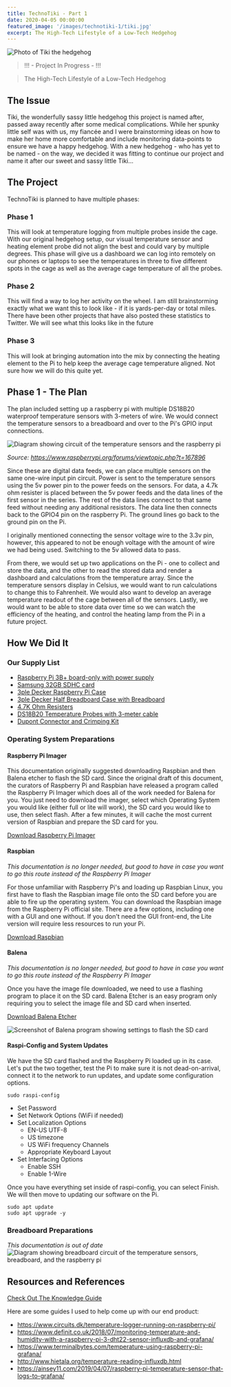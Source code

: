 ```yaml
---
title: TechnoTiki - Part 1
date: 2020-04-05 00:00:00
featured_image: '/images/technotiki-1/tiki.jpg'
excerpt: The High-Tech Lifestyle of a Low-Tech Hedgehog
---
```


![Photo of Tiki the hedgehog](/images/technotiki-1/tiki.jpg)

> !!! - Project In Progress - !!!

> The High-Tech Lifestyle of a Low-Tech Hedgehog

## The Issue
Tiki, the wonderfully sassy little hedgehog this project is named after, passed away recently after some medical complications. While her spunky little self was with us, my fiancée and I were brainstorming ideas on how to make her home more comfortable and include monitoring data-points to ensure we have a happy hedgehog. With a new hedgehog - who has yet to be named - on the way, we decided it was fitting to continue our project and name it after our sweet and sassy little Tiki...

## The Project

TechnoTiki is planned to have multiple phases:

### Phase 1 
This will look at temperature logging from multiple probes inside the cage. With our original hedgehog setup, our visual temperature sensor and heating element probe did not align the best and could vary by multiple degrees. This phase will give us a dashboard we can log into remotely on our phones or laptops to see the temperatures in three to five different spots in the cage as well as the average cage temperature of all the probes.
### Phase 2 
This will find a way to log her activity on the wheel. I am still brainstorming exactly what we want this to look like - if it is yards-per-day or total miles. There have been other projects that have also posted these statistics to Twitter. We will see what this looks like in the future

### Phase 3
This will look at bringing automation into the mix by connecting the heating element to the Pi to help keep the average cage temperature aligned. Not sure how we will do this quite yet.

## Phase 1 - The Plan

The plan included setting up a raspberry pi with multiple DS18B20 waterproof temperature sensors with 3-meters of wire. We would connect the temperature sensors to a breadboard and over to the Pi's GPIO input connections.

![Diagram showing circuit of the temperature sensors and the raspberry pi](/images/technotiki-1/sensor-diag.jpg)

*Source: <a href="https://www.raspberrypi.org/forums/viewtopic.php?t=167896">https://www.raspberrypi.org/forums/viewtopic.php?t=167896</a>*
 
 Since these are digital data feeds, we can place multiple sensors on the same one-wire input pin circuit. Power is sent to the temperature sensors using the 5v power pin to the power feeds on the sensors. For data, a 4.7k ohm resister is placed between the 5v power feeds and the data lines of the first sensor in the series. The rest of the data lines connect to that same feed without needing any additional resistors. The data line then connects back to the GPIO4 pin on the raspberry Pi. The ground lines go back to the ground pin on the Pi.

 I originally mentioned connecting the sensor voltage wire to the 3.3v pin, however, this appeared to not be enough voltage with the amount of wire we had being used. Switching to the 5v allowed data to pass.

 From there, we would set up two applications on the Pi - one to collect and store the data, and the other to read the stored data and render a dashboard and calculations from the temperature array. Since the temperature sensors display in Celsius, we would want to run calculations to change this to Fahrenheit. We would also want to develop an average temperature readout of the cage between all of the sensors. Lastly, we would want to be able to store data over time so we can watch the efficiency of the heating, and control the heating lamp from the Pi in a future project.

## How We Did It

### Our Supply List
- <a href="https://www.amazon.com/gp/product/B07BC6WH7V">Raspberry Pi 3B+ board-only with power supply</a>
- <a href="https://www.amazon.com/gp/product/B06XWN9Q99">Samsung 32GB SDHC card</a>
- <a href="https://www.amazon.com/gp/product/B076V1XN3Q">3ple Decker Raspberry Pi Case </a>
- <a href="https://www.amazon.com/gp/product/B075SYJYN8">3ple Decker Half Breadboard Case with Breadboard</a>
- <a href="https://www.amazon.com/gp/product/B07PTYVPK3">4.7K Ohm Resisters
- <a href="https://www.amazon.com/gp/product/B01JP9BQSG">DS18B20 Temperature Probes with 3-meter cable
- <a href="https://www.amazon.com/gp/product/B07GS1Z3M3">Dupont Connector and Crimping Kit </a>

### Operating System Preparations

#### Raspberry Pi Imager
This documentation originally suggested downloading Raspbian and then Balena etcher to flash the SD card. Since the original draft of this document, the curators of Raspberry Pi and Raspbian have released a program called the Raspberry Pi Imager which does all of the work needed for Balena for you. You just need to download the imager, select which Operating System you would like (either full or lite will work), the SD card you would like to use, then select flash. After a few minutes, it will cache the most current version of Raspbian and prepare the SD card for you.

<a href="https://www.raspberrypi.org/downloads/" class="button button--small">Download Raspberry Pi Imager</a>

#### Raspbian
*This documentation is no longer needed, but good to have in case you want to go this route instead of the Raspberry Pi Imager*

For those unfamiliar with Raspberry Pi's and loading up Raspbian Linux, you first have to flash the Raspbian image file onto the SD card before you are able to fire up the operating system. You can download the Raspbian image from the Raspberry Pi official site. There are a few options, including one with a GUI and one without. If you don't need the GUI front-end, the Lite version will require less resources to run your Pi.

<a href="https://www.raspberrypi.org/downloads/raspbian/" class="button button--small">Download Raspbian</a>

#### Balena
*This documentation is no longer needed, but good to have in case you want to go this route instead of the Raspberry Pi Imager*

Once you have the image file downloaded, we need to use a flashing program to place it on the SD card. Balena Etcher is an easy program only requiring you to select the image file and SD card when inserted.

<a href="https://www.balena.io/etcher/" class="button button--small">Download Balena Etcher</a>

![Screenshot of Balena program showing settings to flash the SD card](/images/technotiki-1/balena.PNG)

#### Raspi-Config and System Updates

We have the SD card flashed and the Raspberry Pi loaded up in its case. Let's put the two together, test the Pi to make sure it is not dead-on-arrival, connect it to the network to run updates, and update some configuration options.

~~~
sudo raspi-config
~~~
- Set Password
- Set Network Options (WiFi if needed)
- Set Localization Options
    * EN-US UTF-8
    * US timezone
    * US WiFi frequency Channels
    * Appropriate Keyboard Layout
- Set Interfacing Options
    * Enable SSH
    * Enable 1-Wire

Once you have everything set inside of raspi-config, you can select Finish. We will then move to updating our software on the Pi.

~~~
sudo apt update
sudo apt upgrade -y
~~~

### Breadboard Preparations
*This documentation is out of date*
![Diagram showing breadboard circuit of the temperature sensors, breadboard, and the raspberry pi](/images/technotiki-1/breadboard.png)

## Resources and References

<a href="https://knowledge.ryangarr.com/it-systems/internet-of-things-iot/raspberry-pi/projects/technotiki" class="button button--small">Check Out The Knowledge Guide</a>

Here are some guides I used to help come up with our end product:
- <a href="https://www.circuits.dk/temperature-logger-running-on-raspberry-pi/">https://www.circuits.dk/temperature-logger-running-on-raspberry-pi/</a>
- <a href="https://www.definit.co.uk/2018/07/monitoring-temperature-and-humidity-with-a-raspberry-pi-3-dht22-sensor-influxdb-and-grafana/">https://www.definit.co.uk/2018/07/monitoring-temperature-and-humidity-with-a-raspberry-pi-3-dht22-sensor-influxdb-and-grafana/</a>
- <a href="https://www.terminalbytes.com/temperature-using-raspberry-pi-grafana/">https://www.terminalbytes.com/temperature-using-raspberry-pi-grafana/</a>
- <a href="http://www.hietala.org/temperature-reading-influxdb.html">http://www.hietala.org/temperature-reading-influxdb.html</a>
- <a href="https://ainsey11.com/2019/04/07/raspberry-pi-temperature-sensor-that-logs-to-grafana/">https://ainsey11.com/2019/04/07/raspberry-pi-temperature-sensor-that-logs-to-grafana/</a>